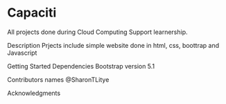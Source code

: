 # Capaciti

All projects done during Cloud Computing Support learnership.

Description
Prjects include simple website done in html, css, boottrap and Javascript

Getting Started
Dependencies
Bootstrap version 5.1

Contributors names 
 @SharonTLitye


Acknowledgments
